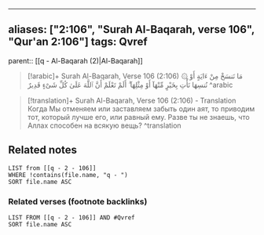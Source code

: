 
---
aliases: ["2:106", "Surah Al-Baqarah, verse 106", "Qur'an 2:106"]
tags: Qvref
---

parent:: [[q - Al-Baqarah (2)|Al-Baqarah]]

> [!arabic]+ Surah Al-Baqarah, Verse 106 (2:106)
> <span class="quran-arabic">۞ مَا نَنسَخْ مِنْ ءَايَةٍ أَوْ نُنسِهَا نَأْتِ بِخَيْرٍ مِّنْهَآ أَوْ مِثْلِهَآ ۗ أَلَمْ تَعْلَمْ أَنَّ ٱللَّهَ عَلَىٰ كُلِّ شَىْءٍ قَدِيرٌ</span>
^arabic

> [!translation]+ Surah Al-Baqarah, Verse 106 (2:106) - Translation
> Когда Мы отменяем или заставляем забыть один аят, то приводим тот, который лучше его, или равный ему. Разве ты не знаешь, что Аллах способен на всякую вещь?
^translation



## Related notes
```dataview
LIST from [[q - 2 - 106]]
WHERE !contains(file.name, "q - ")
SORT file.name ASC
```

### Related verses (footnote backlinks)
```dataview
LIST FROM [[q - 2 - 106]] AND #Qvref
SORT file.name ASC
```

